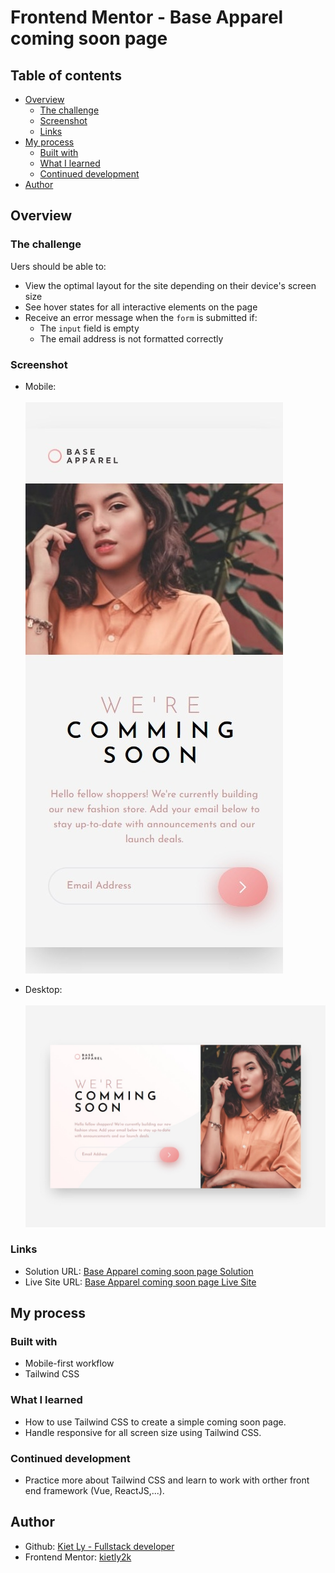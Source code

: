 # Frontend Mentor - Base Apparel coming soon page

## Table of contents

- [Overview](#overview)
  - [The challenge](#the-challenge)
  - [Screenshot](#screenshot)
  - [Links](#links)
- [My process](#my-process)
  - [Built with](#built-with)
  - [What I learned](#what-i-learned)
  - [Continued development](#continued-development)
- [Author](#author)

## Overview

### The challenge

Uers should be able to:
- View the optimal layout for the site depending on their device's screen size
- See hover states for all interactive elements on the page
- Receive an error message when the `form` is submitted if:
  - The `input` field is empty
  - The email address is not formatted correctly

### Screenshot

- Mobile:\
\
![](./images/screenshot-mobile.jpeg)

- Desktop:\
\
![](./images/screenshot-desktop.jpeg)

### Links

- Solution URL: [Base Apparel coming soon page Solution](https://github.com/kietly2k/practiceprojects/tree/production/coming-soon-page)
- Live Site URL: [Base Apparel coming soon page Live Site](https://kietly2k.github.io/practiceprojects/coming-soon-page/index.html)

## My process

### Built with

- Mobile-first workflow
- Tailwind CSS

### What I learned

- How to use Tailwind CSS to create a simple coming soon page.
- Handle responsive for all screen size using Tailwind CSS.

### Continued development

- Practice more about Tailwind CSS and learn to work with orther front end framework (Vue, ReactJS,...).

## Author

- Github: [Kiet Ly - Fullstack developer](https://github.com/kietly2k)
- Frontend Mentor: [kietly2k](https://www.frontendmentor.io/profile/kietly2k)